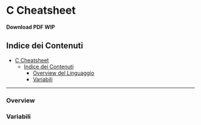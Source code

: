 # C Cheatsheet
**Download PDF WIP**

## Indice dei Contenuti

- [C Cheatsheet](#c-cheatsheet)
  - [Indice dei Contenuti](#indice-dei-contenuti)
    - [Overview del Linguaggio](#overview) 
    - [Variabili](#variabili)

---

<!-- ## Basi -->

### Overview

### Variabili
